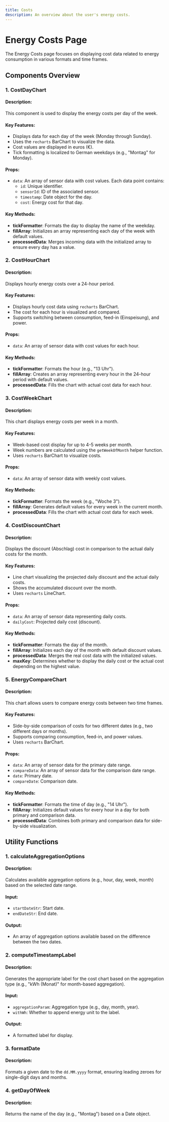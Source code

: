 ```yaml
---
title: Costs
description: An overview about the user's energy costs.
---
```



# Energy Costs Page

The Energy Costs page focuses on displaying cost data related to energy consumption in various formats and time frames.

## Components Overview

### 1. **CostDayChart**

#### Description:
This component is used to display the energy costs per day of the week.

#### Key Features:
- Displays data for each day of the week (Monday through Sunday).
- Uses the `recharts` BarChart to visualize the data.
- Cost values are displayed in euros (€).
- Tick formatting is localized to German weekdays (e.g., "Montag" for Monday).

#### Props:
- `data`: An array of sensor data with cost values. Each data point contains:
  - `id`: Unique identifier.
  - `sensorId`: ID of the associated sensor.
  - `timestamp`: Date object for the day.
  - `cost`: Energy cost for that day.

#### Key Methods:
- **tickFormatter**: Formats the day to display the name of the weekday.
- **fillArray**: Initializes an array representing each day of the week with default values.
- **processedData**: Merges incoming data with the initialized array to ensure every day has a value.

### 2. **CostHourChart**

#### Description:
Displays hourly energy costs over a 24-hour period.

#### Key Features:
- Displays hourly cost data using `recharts` BarChart.
- The cost for each hour is visualized and compared.
- Supports switching between consumption, feed-in (Einspeisung), and power.

#### Props:
- `data`: An array of sensor data with cost values for each hour.

#### Key Methods:
- **tickFormatter**: Formats the hour (e.g., "13 Uhr").
- **fillArray**: Creates an array representing every hour in the 24-hour period with default values.
- **processedData**: Fills the chart with actual cost data for each hour.

### 3. **CostWeekChart**

#### Description:
This chart displays energy costs per week in a month.

#### Key Features:
- Week-based cost display for up to 4-5 weeks per month.
- Week numbers are calculated using the `getWeekOfMonth` helper function.
- Uses `recharts` BarChart to visualize costs.

#### Props:
- `data`: An array of sensor data with weekly cost values.

#### Key Methods:
- **tickFormatter**: Formats the week (e.g., "Woche 3").
- **fillArray**: Generates default values for every week in the current month.
- **processedData**: Fills the chart with actual cost data for each week.

### 4. **CostDiscountChart**

#### Description:
Displays the discount (Abschlag) cost in comparison to the actual daily costs for the month.

#### Key Features:
- Line chart visualizing the projected daily discount and the actual daily costs.
- Shows the accumulated discount over the month.
- Uses `recharts` LineChart.

#### Props:
- `data`: An array of sensor data representing daily costs.
- `dailyCost`: Projected daily cost (discount).

#### Key Methods:
- **tickFormatter**: Formats the day of the month.
- **fillArray**: Initializes each day of the month with default discount values.
- **processedData**: Merges the real cost data with the initialized values.
- **maxKey**: Determines whether to display the daily cost or the actual cost depending on the highest value.

### 5. **EnergyCompareChart**

#### Description:
This chart allows users to compare energy costs between two time frames.

#### Key Features:
- Side-by-side comparison of costs for two different dates (e.g., two different days or months).
- Supports comparing consumption, feed-in, and power values.
- Uses `recharts` BarChart.

#### Props:
- `data`: An array of sensor data for the primary date range.
- `compareData`: An array of sensor data for the comparison date range.
- `date`: Primary date.
- `compareDate`: Comparison date.

#### Key Methods:
- **tickFormatter**: Formats the time of day (e.g., "14 Uhr").
- **fillArray**: Initializes default values for every hour in a day for both primary and comparison data.
- **processedData**: Combines both primary and comparison data for side-by-side visualization.

## Utility Functions

### 1. **calculateAggregationOptions**

#### Description:
Calculates available aggregation options (e.g., hour, day, week, month) based on the selected date range.

#### Input:
- `startDateStr`: Start date.
- `endDateStr`: End date.

#### Output:
- An array of aggregation options available based on the difference between the two dates.

### 2. **computeTimestampLabel**

#### Description:
Generates the appropriate label for the cost chart based on the aggregation type (e.g., "kWh (Monat)" for month-based aggregation).

#### Input:
- `aggregationParam`: Aggregation type (e.g., day, month, year).
- `withWh`: Whether to append energy unit to the label.

#### Output:
- A formatted label for display.

### 3. **formatDate**

#### Description:
Formats a given date to the `dd.MM.yyyy` format, ensuring leading zeroes for single-digit days and months.

### 4. **getDayOfWeek**

#### Description:
Returns the name of the day (e.g., "Montag") based on a Date object.